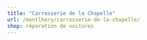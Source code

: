 ```yaml
---
title: "Carrosserie de la Chapelle"
url: /montlhery/carrosserie-de-la-chapelle/
shop: réparation de voitures
---
```

